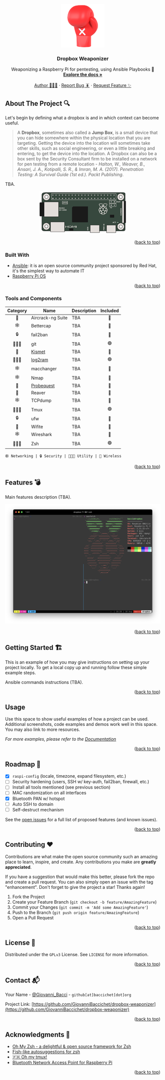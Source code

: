 <!-- Improved compatibility of back to top link: See: https://github.com/othneildrew/Best-README-Template/pull/73 -->
<a name="readme-top"></a>
<!--
*** Thanks for checking out the Best-README-Template. If you have a suggestion
*** that would make this better, please fork the repo and create a pull request
*** or simply open an issue with the tag "enhancement".
*** Don't forget to give the project a star!
*** Thanks again! Now go create something AMAZING! :D
-->


<!-- PROJECT LOGO -->
<br />
<div align="center">
  <a href="https://github.com/GiovanniBaccichet/dropbox-weaponizer">
    <img src="media/boxing_glove.png" alt="Logo" height="140">
  </a>

<h3 align="center">Dropbox Weaponizer</h3>

  <p align="center">
    Weaponizing a Raspberry Pi for pentesting, using Ansible Playbooks 🥊
    <br />
    <a href="https://docs.ansible.com/"><strong>Explore the docs »</strong></a>
    <br />
    <br />
    <a href="https://github.com/GiovanniBaccichet/">Author 👨🏻‍💻</a>
    ·
    <a href="https://github.com/GiovanniBaccichet/dropbox-weaponizer/issues">Report Bug 🪳</a>
    ·
    <a href="https://github.com/GiovanniBaccichet/dropbox-weaponizer/issues">Request Feature ✨</a>
  </p>
</div>



<!-- TABLE OF CONTENTS -->




<!-- ABOUT THE PROJECT -->
## About The Project 🔍

Let's begin by defining what a dropbox is and in which context can become useful.

> A **Dropbox**, sometimes also called a **Jump Box**, is a small device that you can hide somewhere within the physical location that you are targeting. Getting the device into the location will sometimes take other skills, such as social engineering, or even a little breaking and entering, to get the device into the location. A Dropbox can also be a box sent by the Security Consultant firm to be installed on a network for pen testing from a remote location - *Halton, W., Weaver, B., Ansari, J. A., Kotipalli, S. R., & Imran, M. A. (2017). Penetration Testing: A Survival Guide (1st ed.). Packt Publishing*.

TBA.

<p align="center">
  <img src="media/rpi-zero.png" alt="rpi-zero" height="140"/>
</p>


<p align="right">(<a href="#readme-top">back to top</a>)</p>



### Built With

- [Ansible](https://www.ansible.com/): it is an open source community project sponsored by Red Hat, it's the simplest way to automate IT
- [Raspberry Pi OS](https://www.raspberrypi.com/software/)

<p align="right">(<a href="#readme-top">back to top</a>)</p>

### Tools and Components

|  Category | Name   |      Description      | Included |
|:-----------:|----------|-------------|:------:|
| 📡 | Aircrack-ng Suite |  TBA | 🔴 |
| 🕸 | Bettercap |    TBA   |  🔴 |
| 🔒 | fail2ban | TBA |    🔴 |
| 👨🏻‍💻 | git | TBA |    🟢 |
| 📡 | [Kismet](https://www.kismetwireless.net/) | TBA |    🔴 |
| 👨🏻‍💻 | [log2ram](https://github.com/azlux/log2ram) | TBA |    🟢 |
| 🕸 | macchanger | TBA |    🔴 |
| 🕸 | Nmap | TBA |    🔴 |
| 📡 | [Probequest](https://github.com/SkypLabs/probequest) | TBA | 🔴 |
| 📡 | Reaver | TBA |    🔴 |
| 🕸 | TCPdump | TBA |    🔴 |
| 👨🏻‍💻 | Tmux | TBA |    🟢 |
| 🔒 | ufw | TBA |    🔴 |
| 📡 | Wifite | TBA |    🔴 |
| 🕸 | Wireshark | TBA |    🔴 |
| 👨🏻‍💻 | Zsh | TBA |    🟢 |

`🕸 Networking | 🔒 Security | 👨🏻‍💻 Utility | 📡 Wireless`


<p align="right">(<a href="#readme-top">back to top</a>)</p>


<!-- FEATURES -->
## Features 💣

Main features description (TBA).

<p align="center">
  <img src="media/tmux.png" alt="tmux" />
</p>

<p align="right">(<a href="#readme-top">back to top</a>)</p>


<!-- GETTING STARTED -->
## Getting Started 🏗

This is an example of how you may give instructions on setting up your project locally.
To get a local copy up and running follow these simple example steps.

Ansible commands instructions (TBA).

<p align="right">(<a href="#readme-top">back to top</a>)</p>



<!-- USAGE EXAMPLES -->
## Usage 

Use this space to show useful examples of how a project can be used. Additional screenshots, code examples and demos work well in this space. You may also link to more resources.

_For more examples, please refer to the [Documentation](https://example.com)_

<p align="right">(<a href="#readme-top">back to top</a>)</p>



<!-- ROADMAP -->
## Roadmap 🚸

- [X] `raspi-config` (locale, timezone, expand filesystem, etc.)
- [ ] Security hardening (users, SSH w/ key-auth, fail2ban, firewall, etc.)
- [ ] Install all tools mentioned (see previous section)
- [ ] MAC randomization on all interfaces
- [X] Bluetooth PAN w/ hotspot
- [ ] Auto SSH to domain
- [ ] Self-destruct mechanism

See the [open issues](https://github.com/GiovanniBaccichet/dropbox-weaponizer/issues) for a full list of proposed features (and known issues).

<p align="right">(<a href="#readme-top">back to top</a>)</p>



<!-- CONTRIBUTING -->
## Contributing ♥️

Contributions are what make the open source community such an amazing place to learn, inspire, and create. Any contributions you make are **greatly appreciated**.

If you have a suggestion that would make this better, please fork the repo and create a pull request. You can also simply open an issue with the tag "enhancement".
Don't forget to give the project a star! Thanks again!

1. Fork the Project
2. Create your Feature Branch (`git checkout -b feature/AmazingFeature`)
3. Commit your Changes (`git commit -m 'Add some AmazingFeature'`)
4. Push to the Branch (`git push origin feature/AmazingFeature`)
5. Open a Pull Request

<p align="right">(<a href="#readme-top">back to top</a>)</p>



<!-- LICENSE -->
## License 📑

Distributed under the `GPLv3` License. See `LICENSE` for more information.

<p align="right">(<a href="#readme-top">back to top</a>)</p>



<!-- CONTACT -->
## Contact 📬

Your Name - [@Giovanni_Bacci](https://twitter.com/Giovanni_Bacci) - `github[at]baccichet[dot]org`

Project Link: [https://github.com/GiovanniBaccichet/dropbox-weaponizer](https://github.com/GiovanniBaccichet/dropbox-weaponizer)

<p align="right">(<a href="#readme-top">back to top</a>)</p>



<!-- ACKNOWLEDGMENTS -->
## Acknowledgments 📓

* [Oh My Zsh - a delightful & open source framework for Zsh](https://ohmyz.sh/)
* [Fish-like autosuggestions for zsh](https://github.com/zsh-users/zsh-autosuggestions)
* [🇫🇷 Oh my tmux!](https://github.com/gpakosz/.tmux)
* [Bluetooth Network Access Point for Raspberry Pi](https://github.com/bablokb/pi-btnap)

<p align="right">(<a href="#readme-top">back to top</a>)</p>
